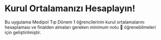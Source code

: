 # Kurul Ortalamanızı Hesaplayın!

Bu uygulama Medipol Tıp Dönem 1 öğrencilerinin kurul ortalamalarını hesaplaması ve finalden almaları gereken minimum notu 😬 öğrenebilmeleri için geliştirilmiştir.

